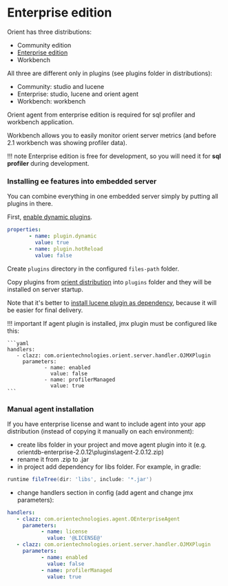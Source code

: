 # Enterprise edition

Orient has three distributions:

* Community edition
* [Enterprise edition](http://orientdb.com/orientdb-enterprise/)
* Workbench

All three are different only in plugins (see plugins folder in distributions):

* Community: studio and lucene
* Enterprise: studio, lucene and orient agent
* Workbench: workbench

Orient agent from enterprise edition is required for sql profiler and workbench application.

Workbench allows you to easily monitor orient server metrics (and before 2.1 workbench was showing profiler data).

!!! note
    Enterprise edition is free for development, so you will need it for **sql profiler** during development.

### Installing ee features into embedded server

You can combine everything in one embedded server simply by putting all plugins in there.

First, [enable dynamic plugins](Orient-plugins).

```yaml
properties:
       - name: plugin.dynamic
         value: true
       - name: plugin.hotReload
         value: false
```

Create `plugins` directory in the configured `files-path` folder.

Copy plugins from [orient distribution](http://orientdb.com/orientdb-enterprise/) into `plugins` folder and they will be installed on server startup.

Note that it's better to [install lucene plugin as dependency](https://github.com/xvik/dropwizard-orient-server#lucene-plugin), because it will be easier for final delivery.

!!! important
    If agent plugin is installed, jmx plugin must be configured like this:

    ```yaml
    handlers:
       - clazz: com.orientechnologies.orient.server.handler.OJMXPlugin
         parameters:
                - name: enabled
                  value: false
                - name: profilerManaged
                  value: true
    ```

### Manual agent installation

If you have enterprise license and want to include agent into your app distribution (instead of copying it manually on each environment):

* create libs folder in your project and move agent plugin into it (e.g. orientdb-enterprise-2.0.12\plugins\agent-2.0.12.zip)
* rename it from .zip to .jar
* in project add dependency for libs folder. For example, in gradle:
```groovy
runtime fileTree(dir: 'libs', include: '*.jar')
```
* change  handlers section in config (add agent and change jmx parameters):
```yaml
handlers:
   - clazz: com.orientechnologies.agent.OEnterpriseAgent
     parameters:
           - name: license
             value: '@LICENSE@'
   - clazz: com.orientechnologies.orient.server.handler.OJMXPlugin
     parameters:
           - name: enabled
             value: false
           - name: profilerManaged
             value: true
```